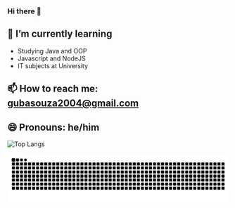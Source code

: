 ### Hi there 👋

## 🌱 I’m currently learning
- Studying Java and OOP
- Javascript and NodeJS
- IT subjects at University

## 📫 How to reach me: gubasouza2004@gmail.com

## 😄 Pronouns: he/him

<!--
**GustavoBastos04/GustavoBastos04** is a ✨ _special_ ✨ repository because its `README.md` (this file) appears on your GitHub profile.

Here are some ideas to get you started:

- 🔭 I’m currently working on ...
- 🌱 I’m currently learning ...
- 👯 I’m looking to collaborate on ...
- 🤔 I’m looking for help with ...
- 💬 Ask me about ...
- 📫 How to reach me: gubasouza2004@gmail.com
- 😄 Pronouns: he/him
- ⚡ Fun fact: ...
-->

![Top Langs](https://github-readme-stats.vercel.app/api/top-langs/?username=GustavoBastos04&size_weight=0.5&count_weight=0.5)

<img alt="snake eating my contributions" src="https://raw.githubusercontent.com/GustavoBastos04/GustavoBastos04/output/github-contribution-grid-snake-dark.svg?palette=github-dark" />
